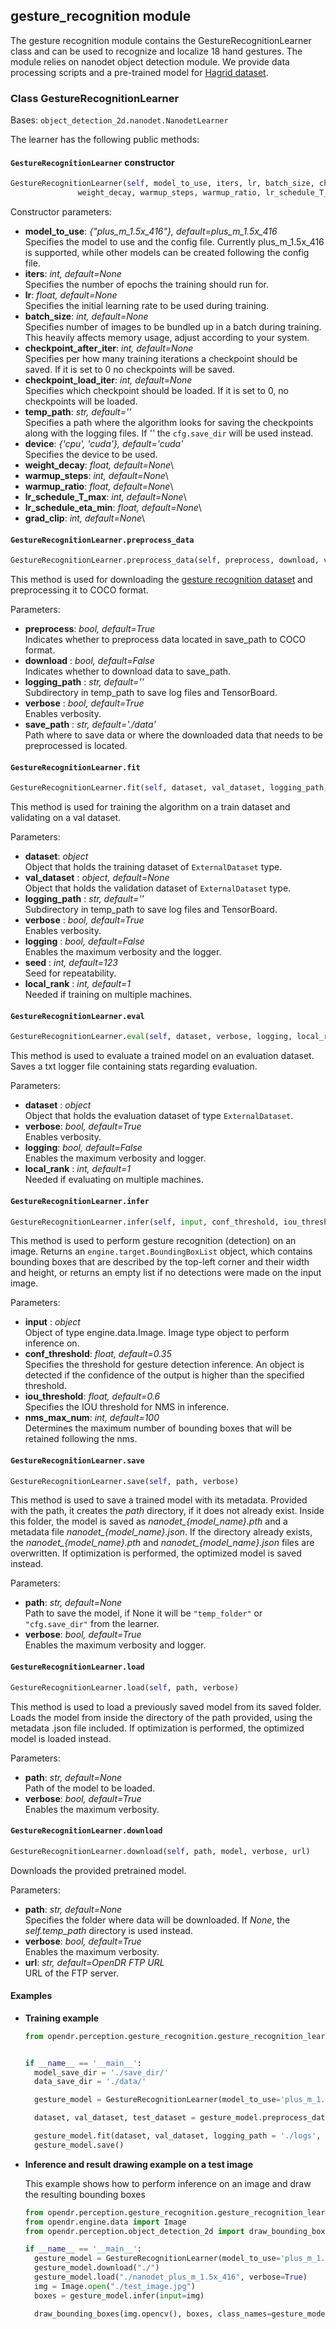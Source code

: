 ## gesture_recognition module

The gesture recognition module contains the GestureRecognitionLearner class and can be used to recognize and localize 18 hand gestures. The module relies on nanodet object detection module. We provide data processing scripts and a pre-trained model for [Hagrid dataset](https://github.com/hukenovs/hagrid/tree/master).

### Class GestureRecognitionLearner
Bases: `object_detection_2d.nanodet.NanodetLearner`

The learner has the following public methods:

#### `GestureRecognitionLearner` constructor
```python
GestureRecognitionLearner(self, model_to_use, iters, lr, batch_size, checkpoint_after_iter, checkpoint_load_iter, temp_path, device,
               weight_decay, warmup_steps, warmup_ratio, lr_schedule_T_max, lr_schedule_eta_min, grad_clip)
```

Constructor parameters:

- **model_to_use**: *{"plus_m_1.5x_416"}, default=plus_m_1.5x_416*\
  Specifies the model to use and the config file. Currently plus_m_1.5x_416 is supported, while other models can be created following the config file.
- **iters**: *int, default=None*\
  Specifies the number of epochs the training should run for.
- **lr**: *float, default=None*\
  Specifies the initial learning rate to be used during training.
- **batch_size**: *int, default=None*\
  Specifies number of images to be bundled up in a batch during training.
  This heavily affects memory usage, adjust according to your system.
- **checkpoint_after_iter**: *int, default=None*\
  Specifies per how many training iterations a checkpoint should be saved.
  If it is set to 0 no checkpoints will be saved.
- **checkpoint_load_iter**: *int, default=None*\
  Specifies which checkpoint should be loaded.
  If it is set to 0, no checkpoints will be loaded.
- **temp_path**: *str, default=''*\
  Specifies a path where the algorithm looks for saving the checkpoints along with the logging files. If *''* the `cfg.save_dir` will be used instead.
- **device**: *{'cpu', 'cuda'}, default='cuda'*\
  Specifies the device to be used.
- **weight_decay**: *float, default=None*\
- **warmup_steps**: *int, default=None*\
- **warmup_ratio**: *float, default=None*\
- **lr_schedule_T_max**: *int, default=None*\
- **lr_schedule_eta_min**: *float, default=None*\
- **grad_clip**: *int, default=None*\

#### `GestureRecognitionLearner.preprocess_data`
```python
GestureRecognitionLearner.preprocess_data(self, preprocess, download, verbose, save_path)
```

This method is used for downloading the [gesture recognition dataset](https://github.com/hukenovs/hagrid/tree/master) and preprocessing it to COCO format.

Parameters:

- **preprocess**: *bool, default=True*\
  Indicates whether to preprocess data located in save_path to COCO format.
- **download** : *bool, default=False*\
  Indicates whether to download data to save_path.
- **logging_path** : *str, default=''*\
  Subdirectory in temp_path to save log files and TensorBoard.
- **verbose** : *bool, default=True*\
  Enables verbosity.
- **save_path** : *str, default='./data'*\
  Path where to save data or where the downloaded data that needs to be preprocessed is located.

#### `GestureRecognitionLearner.fit`
```python
GestureRecognitionLearner.fit(self, dataset, val_dataset, logging_path, verbose, logging, seed, local_rank)
```

This method is used for training the algorithm on a train dataset and validating on a val dataset.

Parameters:

- **dataset**: *object*\
  Object that holds the training dataset of `ExternalDataset` type.
- **val_dataset** : *object, default=None*\
  Object that holds the validation dataset of `ExternalDataset` type.
- **logging_path** : *str, default=''*\
  Subdirectory in temp_path to save log files and TensorBoard.
- **verbose** : *bool, default=True*\
  Enables verbosity.
- **logging** : *bool, default=False*\
  Enables the maximum verbosity and the logger.
- **seed** : *int, default=123*\
  Seed for repeatability.
- **local_rank** : *int, default=1*\
  Needed if training on multiple machines.

#### `GestureRecognitionLearner.eval`
```python
GestureRecognitionLearner.eval(self, dataset, verbose, logging, local_rank)
```

This method is used to evaluate a trained model on an evaluation dataset.
Saves a txt logger file containing stats regarding evaluation.

Parameters:

- **dataset** : *object*\
  Object that holds the evaluation dataset of type `ExternalDataset`.
- **verbose**: *bool, default=True*\
  Enables verbosity.
- **logging**: *bool, default=False*\
  Enables the maximum verbosity and logger.
- **local_rank** : *int, default=1*\
  Needed if evaluating on multiple machines.

#### `GestureRecognitionLearner.infer`
```python
GestureRecognitionLearner.infer(self, input, conf_threshold, iou_threshold, nms_max_num)
```

This method is used to perform gesture recognition (detection) on an image.
Returns an `engine.target.BoundingBoxList` object, which contains bounding boxes that are described by the top-left corner and
their width and height, or returns an empty list if no detections were made on the input image.

Parameters:
- **input** : *object*\
  Object of type engine.data.Image.
  Image type object to perform inference on.
- **conf_threshold**: *float, default=0.35*\
  Specifies the threshold for gesture detection inference.
  An object is detected if the confidence of the output is higher than the specified threshold.
- **iou_threshold**: *float, default=0.6*\
  Specifies the IOU threshold for NMS in inference.
- **nms_max_num**: *int, default=100*\
  Determines the maximum number of bounding boxes that will be retained following the nms.

#### `GestureRecognitionLearner.save`
```python
GestureRecognitionLearner.save(self, path, verbose)
```

This method is used to save a trained model with its metadata.
Provided with the path, it creates the *path* directory, if it does not already exist.
Inside this folder, the model is saved as *nanodet_{model_name}.pth* and a metadata file *nanodet_{model_name}.json*.
If the directory already exists, the *nanodet_{model_name}.pth* and *nanodet_{model_name}.json* files are overwritten.
If optimization is performed, the optimized model is saved instead.

Parameters:

- **path**: *str, default=None*\
  Path to save the model, if None it will be `"temp_folder"` or `"cfg.save_dir"` from the learner.
- **verbose**: *bool, default=True*\
  Enables the maximum verbosity and logger.

#### `GestureRecognitionLearner.load`
```python
GestureRecognitionLearner.load(self, path, verbose)
```

This method is used to load a previously saved model from its saved folder.
Loads the model from inside the directory of the path provided, using the metadata .json file included.
If optimization is performed, the optimized model is loaded instead.

Parameters:

- **path**: *str, default=None*\
  Path of the model to be loaded.
- **verbose**: *bool, default=True*\
  Enables the maximum verbosity.

#### `GestureRecognitionLearner.download`
```python
GestureRecognitionLearner.download(self, path, model, verbose, url)
```

Downloads the provided pretrained model.

Parameters:

- **path**: *str, default=None*\
  Specifies the folder where data will be downloaded. If *None*, the *self.temp_path* directory is used instead.
- **verbose**: *bool, default=True*\
  Enables the maximum verbosity.
- **url**: *str, default=OpenDR FTP URL*\
  URL of the FTP server.

#### Examples

* **Training example**

  ```python
  from opendr.perception.gesture_recognition.gesture_recognition_learner import GestureRecognitionLearner


  if __name__ == '__main__':
    model_save_dir = './save_dir/'
    data_save_dir = './data/'

    gesture_model = GestureRecognitionLearner(model_to_use='plus_m_1.5x_416', iters=100, lr=1e-3, batch_size=32,checkpoint_after_iter=1, checkpoint_load_iter=0, device="cuda", temp_path = model_save_dir)

    dataset, val_dataset, test_dataset = gesture_model.preprocess_data(preprocess=True, download=True, verbose=True, save_path=data_save_dir)

    gesture_model.fit(dataset, val_dataset, logging_path = './logs', logging=True)
    gesture_model.save()

  ```

* **Inference and result drawing example on a test image**

  This example shows how to perform inference on an image and draw the resulting bounding boxes

  ```python
  from opendr.perception.gesture_recognition.gesture_recognition_learner import GestureRecognitionLearner
  from opendr.engine.data import Image
  from opendr.perception.object_detection_2d import draw_bounding_boxes

  if __name__ == '__main__':
    gesture_model = GestureRecognitionLearner(model_to_use='plus_m_1.5x_416')
    gesture_model.download("./")
    gesture_model.load("./nanodet_plus_m_1.5x_416", verbose=True)
    img = Image.open("./test_image.jpg")
    boxes = gesture_model.infer(input=img)

    draw_bounding_boxes(img.opencv(), boxes, class_names=gesture_model.classes, show=True)
  ```

